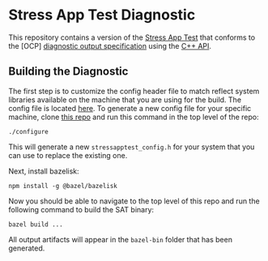# Stress App Test Diagnostic

This repository contains a version of the [Stress App Test](https://github.com/stressapptest/stressapptest) that conforms to the [OCP] [diagnostic output specification](https://github.com/opencomputeproject/ocp-diag-core/tree/main/json_spec) using the [C++ API](https://github.com/opencomputeproject/ocp-diag-core/tree/main/apis/c++).

## Building the Diagnostic

The first step is to customize the config header file to match reflect system libraries available on the machine that you are using for the build. The config file is located [here](https://github.com/opencomputeproject/ocp-diag-sat/blob/main/src/stressapptest_config.h). To generate a new config file for your specific machine, clone [this repo](https://github.com/stressapptest/stressapptest) and run this command in the top level of the repo:

```
./configure
```

This will generate a new `stressapptest_config.h` for your system that you can use to replace the existing one.

Next, install bazelisk:

```
npm install -g @bazel/bazelisk
```

Now you should be able to navigate to the top level of this repo and run the following command to build the SAT binary:

```
bazel build ...
```

All output artifacts will appear in the `bazel-bin` folder that has been generated.

